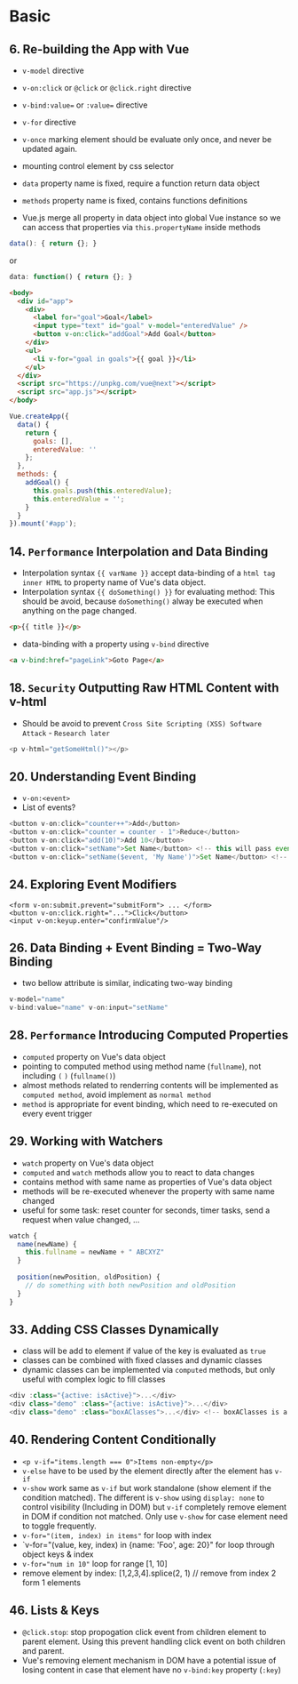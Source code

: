# Basic

## 6. Re-building the App with Vue
- `v-model` directive
- `v-on:click` or `@click` or `@click.right` directive
- `v-bind:value=` or `:value=` directive
- `v-for` directive
- `v-once` marking element should be evaluate only once, and never be updated again.


- mounting control element by css selector
- `data` property name is fixed, require a function return data object
- `methods` property name is fixed, contains functions definitions
- Vue.js merge all property in data object into global Vue instance so we can access that properties via `this.propertyName` inside methods
```js
data(): { return {}; }
```
or
```js
data: function() { return {}; }
```


```html
<body>
  <div id="app">
    <div>
      <label for="goal">Goal</label>
      <input type="text" id="goal" v-model="enteredValue" />
      <button v-on:click="addGoal">Add Goal</button>
    </div>
    <ul>
      <li v-for="goal in goals">{{ goal }}</li>
    </ul>
  </div>
  <script src="https://unpkg.com/vue@next"></script>
  <script src="app.js"></script>
</body>
```

```js
Vue.createApp({
  data() {
    return {
      goals: [],
      enteredValue: ''
    };
  },
  methods: {
    addGoal() {
      this.goals.push(this.enteredValue);
      this.enteredValue = '';
    }
  }
}).mount('#app');
```

## 14. `Performance` Interpolation and Data Binding
  - Interpolation syntax `{{ varName }}` accept data-binding of a `html tag inner HTML` to property name of Vue's data object.
  - Interpolation syntax `{{ doSomething() }}` for evaluating method: This should be avoid, because `doSomething()` alway be executed when anything on the page changed.
  ```html
  <p>{{ title }}</p>
  ```
  
  - data-binding with a property using `v-bind` directive
  ```html
  <a v-bind:href="pageLink">Goto Page</a>
  ```

## 18. `Security` Outputting Raw HTML Content with v-html
  - Should be avoid to prevent `Cross Site Scripting (XSS) Software Attack` - `Research later`
  ```js
  <p v-html="getSomeHtml()"></p>
  ```
  
## 20. Understanding Event Binding
  - `v-on:<event>`
  - List of events?
  ```js
  <button v-on:click="counter++">Add</button>
  <button v-on:click="counter = counter - 1">Reduce</button>
  <button v-on:click="add(10)">Add 10</button>
  <button v-on:click="setName">Set Name</button> <!-- this will pass event object as default parameter -->
  <button v-on:click="setName($event, 'My Name')">Set Name</button> <!-- passing event object with some parameter -->
  ```
  
## 24. Exploring Event Modifiers
  ```
  <form v-on:submit.prevent="submitForm"> ... </form>
  <button v-on:click.right="...">Click</button>
  <input v-on:keyup.enter="confirmValue"/>
  ```

## 26. Data Binding + Event Binding = Two-Way Binding
  - two bellow attribute is similar, indicating two-way binding
```js
v-model="name"
v-bind:value="name" v-on:input="setName"
```

## 28. `Performance` Introducing Computed Properties
  - `computed` property on Vue's data object
  - pointing to computed method using method name (`fullname`), not including `(` `)` (`fullname()`)
  - almost methods related to renderring contents will be implemented as `computed method`, avoid implement as `normal method`
  - `method` is appropriate for event binding, which need to re-executed on every event trigger

## 29. Working with Watchers
  - `watch` property on Vue's data object
  - `computed` and `watch` methods allow you to react to data changes
  - contains method with same name as properties of Vue's data object
  - methods will be re-executed whenever the property with same name changed
  - useful for some task: reset counter for seconds, timer tasks, send a request when value changed, ...
```js
watch {
  name(newName) {
    this.fullname = newName + " ABCXYZ"
  }
  
  position(newPosition, oldPosition) {
    // do something with both newPosition and oldPosition
  }
}
```

## 33. Adding CSS Classes Dynamically
  - class will be add to element if value of the key is evaluated as `true`
  - classes can be combined with fixed classes and dynamic classes
  - dynamic classes can be implemented via `computed` methods, but only useful with complex logic to fill classes
```js
<div :class="{active: isActive}">...</div>
<div class="demo" :class="{active: isActive}">...</div>
<div class="demo" :class="boxAClasses">...</div> <!-- boxAClasses is a computed method -->
```
## 40. Rendering Content Conditionally
  - `<p v-if="items.length === 0">Items non-empty</p>`
  - `v-else` have to be used by the element directly after the element has `v-if`
  - `v-show` work same as `v-if` but work standalone (show element if the condition matched). The different is `v-show` using `display: none` to control visibility (Including in DOM) but `v-if` completely remove element in DOM if condition not matched. Only use `v-show` for case element need to toggle frequently.
  - `v-for="(item, index) in items"` for loop with index
  - `v-for="(value, key, index) in {name: 'Foo', age: 20}" for loop through object keys & index
  - `v-for="num in 10"` loop for range [1, 10]
  - remove element by index: [1,2,3,4].splice(2, 1) // remove from index 2 form 1 elements

## 46. Lists & Keys
  - `@click.stop`: stop propogation click event from children element to parent element. Using this prevent handling click event on both children and parent.
  - Vue's removing element mechanism in DOM have a potential issue of losing content in case that element have no `v-bind:key` property (`:key`)
